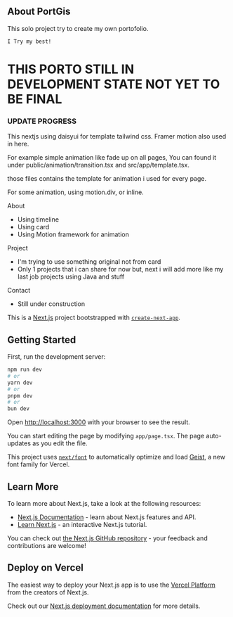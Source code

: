 ## About PortGis

This solo project try to create my own portofolio.

`I Try my best!`

# THIS PORTO STILL IN DEVELOPMENT STATE NOT YET TO BE FINAL

### UPDATE PROGRESS

This nextjs using daisyui for template tailwind css.
Framer motion also used in here.

For example simple animation like fade up on all pages,
You can found it under public/animation/transition.tsx
and src/app/template.tsx.

those files contains the template for animation i used for every page.

For some animation, using motion.div, or inline.

About

- Using timeline
- Using card
- Using Motion framework for animation

Project

- I'm trying to use something original not from card
- Only 1 projects that i can share for now but, next i will add more like my last job projects using Java and stuff

Contact

- Still under construction

This is a [Next.js](https://nextjs.org) project bootstrapped with [`create-next-app`](https://nextjs.org/docs/app/api-reference/cli/create-next-app).

## Getting Started

First, run the development server:

```bash
npm run dev
# or
yarn dev
# or
pnpm dev
# or
bun dev
```

Open [http://localhost:3000](http://localhost:3000) with your browser to see the result.

You can start editing the page by modifying `app/page.tsx`. The page auto-updates as you edit the file.

This project uses [`next/font`](https://nextjs.org/docs/app/building-your-application/optimizing/fonts) to automatically optimize and load [Geist](https://vercel.com/font), a new font family for Vercel.

## Learn More

To learn more about Next.js, take a look at the following resources:

- [Next.js Documentation](https://nextjs.org/docs) - learn about Next.js features and API.
- [Learn Next.js](https://nextjs.org/learn) - an interactive Next.js tutorial.

You can check out [the Next.js GitHub repository](https://github.com/vercel/next.js) - your feedback and contributions are welcome!

## Deploy on Vercel

The easiest way to deploy your Next.js app is to use the [Vercel Platform](https://vercel.com/new?utm_medium=default-template&filter=next.js&utm_source=create-next-app&utm_campaign=create-next-app-readme) from the creators of Next.js.

Check out our [Next.js deployment documentation](https://nextjs.org/docs/app/building-your-application/deploying) for more details.
